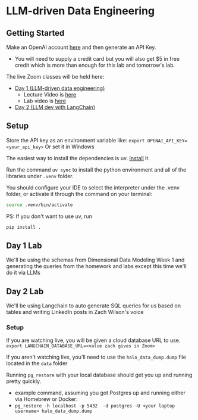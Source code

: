 # LLM-driven Data Engineering

## Getting Started

Make an OpenAI account [here](https://platform.openai.com/) and then generate an API Key.

- You will need to supply a credit card but you will also get $5 in free credit which is more than enough for this lab and tomorrow's lab.

The live Zoom classes will be held here:
- [Day 1 (LLM-driven data engineering)](https://us06web.zoom.us/meeting/register/tZ0pcuqppjopHNFyy-G52Hh2jKdRlePT66oe#/registration)
  - Lecture Video is [here](https://www.dataengineer.io/course/large-language-models-day-1-lecture)
  - Lab video is [here](https://www.dataengineer.io/course/large-language-models-day-1-lab)
- [Day 2 (LLM dev with LangChain)](https://us06web.zoom.us/meeting/register/tZYude6grj8pEt23y6J1rhHcXL2ytMX8IRzy#/registration)


## Setup

Store the API key as an environment variable like:
`export OPENAI_API_KEY=<your_api_key>`
Or set it in Windows

The easiest way to install the dependencies is uv. [Install](https://docs.astral.sh/uv/getting-started/installation/) it.

Run the command `uv sync` to install the python environment and all of the libraries under `.venv` folder.

You should configure your IDE to select the interpreter under the .venv folder, or activate it through the command on your terminal:
```sh
source .venv/bin/activate
```

PS: If you don't want to use uv, run
```sh
pip install .
```

## Day 1 Lab

We'll be using the schemas from Dimensional Data Modeling Week 1 and generating the queries from the homework and labs except this time we'll do it via LLMs


## Day 2 Lab

We'll be using Langchain to auto generate SQL queries for us based on tables and writing LinkedIn posts in Zach Wilson's voice
### Setup

If you are watching live, you will be given a cloud database URL to use.
`export LANGCHAIN_DATABASE_URL=<value zach gives in Zoom>`

If you aren't watching live, you'll need to use the `halo_data_dump.dump` file located in the `data` folder

Running `pg_restore` with your local database should get you up and running pretty quickly. 

- example command, assuming you got Postgres up and running either via Homebrew or Docker:
 - `pg_restore -h localhost -p 5432  -d postgres -U <your laptop username> halo_data_dump.dump`
